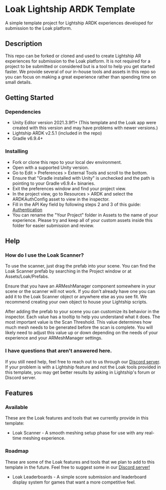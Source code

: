 # Loak Lightship ARDK Template

A simple template project for Lightship ARDK experiences developed for submission to the Loak platform.

## Description

This repo can be forked or cloned and used to create Lightship AR experiences for submission to the Loak platform. It is not required for a project to be submitted or considered but is a tool to help you get started faster. We provide several of our in-house tools and assets in this repo so you can focus on making a great experience rather than spending time on small details.

## Getting Started

### Dependencies

* Unity Editor version 2021.3.9f1+ (This template and the Loak app were created with this version and may have problems with newer versions.)
* Lightship ARDK v2.5.1 (included in the repo)
* Gradle v6.9.4+

### Installing

* Fork or clone this repo to your local dev environment.
* Open with a supported Unity version.
* Go to Edit > Preferences > External Tools and scroll to the bottom.
* Ensure that "Gradle installed with Unity" is unchecked and the path is pointing to your Gradle v6.9.4+ binaries.
* Exit the preferences window and find your project view.
* In the project view, go to Resources > ARDK and select the ARDKAuthConfig asset to view in the inspector.
* Fill in the API Key field by following steps 2 and 3 of this guide: [Authentication](https://lightship.dev/docs/ardk/ardk_fundamentals/authentication.html#doxid-authentication)
* You can rename the "Your Project" folder in Assets to the name of your experience. Please try and keep all of your custom assets inside this folder for easier submission and review.

## Help

### How do I use the Loak Scanner?

To use the scanner, just drag the prefab into your scene. You can find the Loak Scanner prefab by searching in the Project window or at Assets/Loak/Prefabs.

Ensure that you have an ARMeshManager component somewhere in your scene or the scanner will not work. If you don't already have one you can add it to the Loak Scanner object or anywhere else as you see fit. We recommend creating your own object to house your Lightship scripts.

After adding the prefab to your scene you can customize its behavior in the inspector. Each value has a tooltip to help you understand what it does. The most important value is the Scan Threshold. This value determines how much mesh needs to be generated before the scan is complete. You will likely need to adjust this value up or down depending on the needs of your experience and your ARMeshManager settings.

### I have questions that aren't answered here.

If you still need help, feel free to reach out to us through our [Discord server](https://discord.gg/y8wzR8MKKk). If your problem is with a Lightship feature and not the Loak tools provided in this template, you may get better results by asking in Lightship's forum or Discord server.

## Features

### Available

These are the Loak features and tools that we currently provide in this template:

* Loak Scanner - A smooth meshing setup phase for use with any real-time meshing experience.

### Roadmap

These are some of the Loak features and tools that we plan to add to this template in the future. Feel free to suggest some in our [Discord server!](https://discord.gg/y8wzR8MKKk)

* Loak Leaderboards - A simple score submission and leaderboard display system for games that want a more competitive feel.